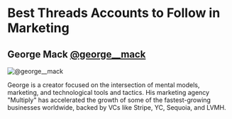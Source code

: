 # Best Threads Accounts to Follow in Marketing

## George Mack [@george__mack](https://www.threads.net/@george__mack)
![@george__mack](https://cdn.feather.blog/?src=https%3A%2F%2Fusenotioncms.com%2Fproxy%2Fblock%2F3557cae6-15c6-476f-b1b7-3c60f5d94b02%252F48b68078-57d3-46df-8719-a5845e5c48dd%252Fimage75.png&optimizer=image)

George is a creator focused on the intersection of mental models, marketing, and technological tools and tactics. His marketing agency "Multiply" has accelerated the growth of some of the fastest-growing businesses worldwide, backed by VCs like Stripe, YC, Sequoia, and LVMH.


